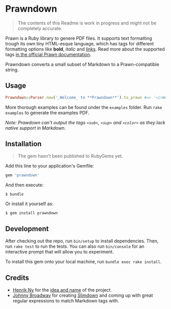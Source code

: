 # Prawndown
> The contents of this Readme is work in progress and might not be completely accurate.

Prawn is a Ruby library to genere PDF files. It supports text formatting trough its own tiny HTML-esque language, which has tags for different formatting options like **bold**, _italic_ and [links](https://github.com/kaspermeyer/prawndown). Read more about the supported tags [in the official Prawn documentation](http://prawnpdf.org/api-docs/2.0/Prawn/Text.html#text-instance_method).

Prawndown converts a small subset of Markdown to a Prawn-compatible string.

## Usage

```ruby
Prawndown::Parser.new('_Welcome_ to **Prawndown**').to_prawn #=> '<i>Welcome</i> to <b>Prawndown</b>'
```

More thorough examples can be found under the `examples` folder. Run `rake examples` to generate the examples PDF.

*Note: Prawdown can't output the tags `<sub>`, `<sup>` and `<color>` as they lack native support in Markdown.*

## Installation

> The gem hasn't been published to RubyGems yet.

Add this line to your application's Gemfile:

```ruby
gem 'prawndown'
```

And then execute:

    $ bundle

Or install it yourself as:

    $ gem install prawndown

## Development

After checking out the repo, run `bin/setup` to install dependencies. Then, run `rake test` to run the tests. You can also run `bin/console` for an interactive prompt that will allow you to experiment.

To install this gem onto your local machine, run `bundle exec rake install`.

## Credits
+ [Henrik Ny](https://github.com/henrik) for the [idea and name](https://gist.github.com/henrik/2775319) of the project.
+ [Johnny Broadway](https://github.com/jbroadway) for creating [Slimdown](https://gist.github.com/jbroadway/2836900) and coming up with great regular expressions to match Markdown tags with.
